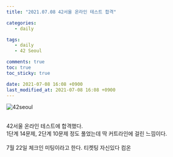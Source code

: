 ```yaml
---
title: "2021.07.08 42서울 온라인 테스트 합격"

categories:
   - daily

tags:
   - daily
   - 42 Seoul

comments: true
toc: true
toc_sticky: true

date: 2021-07-08 16:08 +0900
last_modified_at: 2021-07-08 16:08 +0900
---
```


![42seoul](https://drive.google.com/uc?id=1KhdwhhbT4hXnEVgq3jZiwPa2Dm9_Jkf-)<br/><br/>

42서울 온라인 테스트에 합격했다.<br/>
1단계 14문제, 2단계 10문제 정도 풀었는데 딱 커트라인에 걸린 느낌이다.<br/><br/>
7월 22일 체크인 미팅이라고 한다. 티켓팅 자신있다 컴온